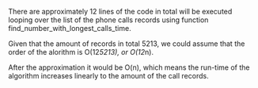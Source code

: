 There are approximately 12 lines of the code in total will be executed looping over the list of the phone calls records using function find_number_with_longest_calls_time.

Given that the amount of records in total 5213, we could assume that the order of the alorithm is O(12*5213), or O(12*n).

After the approximation it would be O(n), which means the run-time of the algorithm increases linearly to the amount of the call records.
